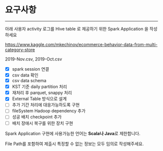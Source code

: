 # 요구사항

---

아래 사용자 activity 로그를 Hive table 로 제공하기 위한 Spark Application 을 작성하세요

https://www.kaggle.com/mkechinov/ecommerce-behavior-data-from-multi-category-store

2019-Nov.csv,  2019-Oct.csv

- [x] spark session 연결
- [x] csv data 확인
- [x] csv data schema
- [x] KST 기준 daily partition 처리
- [x] 재처리 후 parquet, snappy 처리
- [x] External Table 방식으로 설계
- [ ] 추가 기간 처리에 대응가능하도록 구현
- [ ] fileSystem Hadoop dependency 추가
- [ ] 성공 배치 checkpoint 추가
- [ ] 배치 장애시 복구를 위한 장치 구현

Spark Application 구현에 사용가능한 언어는 **Scala나 Java**로 제한합니다.

File Path를 포함하여 제출시 특정할 수 없는 정보는 모두 임의로 작성해주세요.